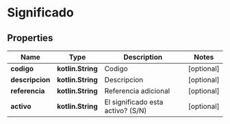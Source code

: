 
# Significado

## Properties
Name | Type | Description | Notes
------------ | ------------- | ------------- | -------------
**codigo** | **kotlin.String** | Codigo |  [optional]
**descripcion** | **kotlin.String** | Descripcion |  [optional]
**referencia** | **kotlin.String** | Referencia adicional |  [optional]
**activo** | **kotlin.String** | El significado esta activo? (S/N) |  [optional]



